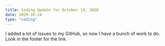 ```yaml
---
title: Coding Update for October 14, 2020
date: 2020-10-14
type: "coding"
---
```


I added a lot of issues to my GitHub, so now I have a bunch of work to do.
Look in the footer for the link.